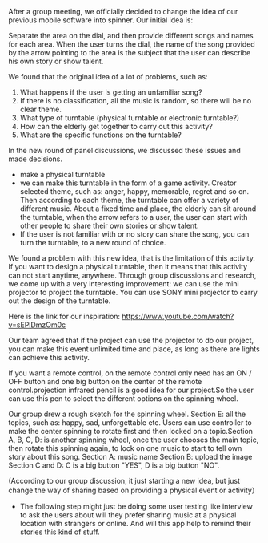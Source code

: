 After a group meeting, we officially decided to change the idea of our previous mobile software into spinner. Our initial idea is:

Separate the area on the dial, and then provide different songs and names for each area. When the user turns the dial, the name of the song provided by the arrow pointing to the area is the subject that the user can describe his own story or show talent.

 We found that the original idea of a lot of problems, such as:
1. What happens if the user is getting an unfamiliar song?
2. If there is no classification, all the music is random, so there will be no clear theme.
3. What type of turntable (physical turntable or electronic turntable?)
4. How can the elderly get together to carry out this activity?
5. What are the specific functions on the turntable?

In the new round of panel discussions, we discussed these issues and made decisions.
- make a physical turntable
- we can make this turntable in the form of a game activity. Creator selected theme, such as: anger, happy, memorable, regret and so on.
Then according to each theme, the turntable can offer a variety of different music.
About a fixed time and place, the elderly can sit around the turntable, when the arrow refers to a user, 
the user can start with other people to share their own stories or show talent.
- If the user is not familiar with or no story can share the song, you can turn the turntable, to a new round of choice.

We found a problem with this new idea, that is the limitation of this activity. If you want to design a physical turntable, then it means that this activity can not start anytime, anywhere.
Through group discussions and research, we come up with a very interesting improvement:
we can use the mini projector to project the turntable. You can use SONY mini projector to carry out the design of the turntable.

Here is the link for our inspiration:
https://www.youtube.com/watch?v=sEPlDmzOm0c

 Our team agreed that if the project can use the projector to do our project, you can make this event unlimited time and place, 
as long as there are lights can achieve this activity.

If you want a remote control, on the remote control only need has an ON / OFF button and one big button on the center of the remote control.projection infrared pencil is a good idea for our project.So the user can use this pen to select the different options on the spinning wheel.

Our group drew a rough sketch for the spinning wheel.
Section E: all the topics, such as: happy, sad, unforgettable etc.
Users can use controller to make the center spinning to rotate first and then locked on a topic.Section A, B, C, D: is another spinning wheel, once the user chooses the main topic, then rotate this spinning again, 
to lock on one music to start to tell own story about this song.
Section A: music name
Section B: upload the image
Section C and D: C is a big button "YES", D is a big button "NO".


 (According to our group discussion, it just starting a new idea, but just change the way of sharing based on providing a physical event or activity）

- The following step might just be doing some user testing like interview to ask the users about will they prefer sharing music at a physical location with strangers or online.
And will this app help to remind their stories this kind of stuff. 



